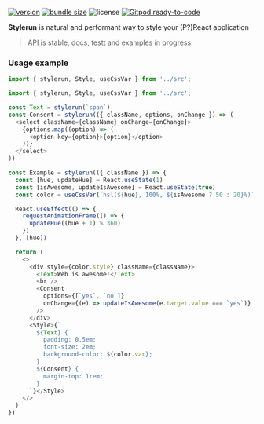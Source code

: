 [![version](https://img.shields.io/npm/v/stylerun)](https://www.npmjs.com/package/stylerun)
[![bundle size](https://img.shields.io/bundlephobia/minzip/stylerun)](https://bundlephobia.com/result?p=stylerun)
![license](https://img.shields.io/github/license/artalar/reatom)
[![Gitpod ready-to-code](https://img.shields.io/badge/Gitpod-ready--to--code-blue?logo=gitpod)](https://gitpod.io/#https://github.com/artalar/stylerun)

<!-- 
[![stylerun logo](https://github.com/artalar/stylerun/blob/main/log.svg)](https://github.com/artalar/stylerun)
 -->

**Stylerun** is natural and performant way to style your (P?)React application

> API is stable, docs, testt and examples in progress

### Usage example

```js
import { stylerun, Style, useCssVar } from '../src';

import { stylerun, Style, useCssVar } from '../src';

const Text = stylerun(`span`)
const Consent = stylerun(({ className, options, onChange }) => (
  <select className={className} onChange={onChange}>
    {options.map((option) => (
      <option key={option}>{option}</option>
    ))}
  </select>
))

const Example = stylerun(({ className }) => {
  const [hue, updateHue] = React.useState(1)
  const [isAwesome, updateIsAwesome] = React.useState(true)
  const color = useCssVar(`hsl(${hue}, 100%, ${isAwesome ? 50 : 20}%)`, `color`)

  React.useEffect(() => {
    requestAnimationFrame(() => {
      updateHue((hue + 1) % 360)
    })
  }, [hue])

  return (
    <>
      <div style={color.style} className={className}>
        <Text>Web is awesome!</Text>
        <br />
        <Consent
          options={[`yes`, `no`]}
          onChange={(e) => updateIsAwesome(e.target.value === `yes`)}
        />
      </div>
      <Style>{`
        ${Text} {
          padding: 0.5em;
          font-size: 2em;
          background-color: ${color.var};
        }
        ${Consent} {
          margin-top: 1rem;
        }
      `}</Style>
    </>
  )
})
```
